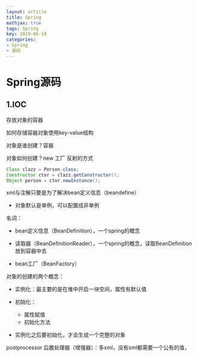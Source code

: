 ```yaml
---
layout: article
title: Spring
mathjax: true
tags: Spring
key: 2019-06-19
categories:
- Spring
- 源码
---
```

# Spring源码

## 1.IOC
存放对象的容器

如何存储容器对象使用key-value结构

对象是谁创建？容器

对象如何创建？new 工厂 反射的方式

```java
Class clazz = Person.class;
Constructor ctor = clazz.getConstructor();
Object person = ctor.newInstance();
```

xml与注解只要是为了解决bean定义信息（beandefine）

- 对象默认是单例，可以配置成非单例

名词：

- bean定义信息（BeanDefinition），一个spring的概念

- 读取器（BeanDefinitionReader），一个spring的概念，读取BeanDefinition放到容器中去

- bean工厂（BeanFactory）

对象的创建的两个概念：

- 实例化：最主要的是在堆中开启一块空间，属性有默认值
- 初始化：
  - 属性赋值
  - 初始化方法

- 实例化之后要初始化，才会生成一个完整的对象

postprocessor 后置处理器（增强器）：多xml，没有xml都需要一个公有的值，

